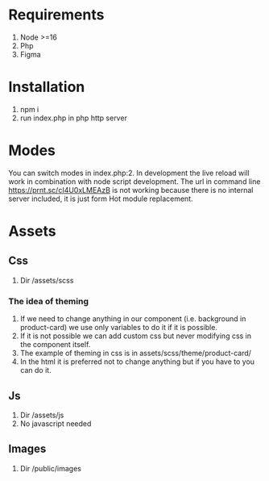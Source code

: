 # Requirements
1. Node >=16
2. Php
3. Figma

# Installation
1. npm i 
2. run index.php in php http server

# Modes
You can switch modes in index.php:2. 
In development the live reload will work in combination with node script development. The url in command line https://prnt.sc/cI4U0xLMEAzB is not working because there is no internal server included, it is just form Hot module replacement.

# Assets
## Css
1. Dir /assets/scss

### The idea of theming
1. If we need to change anything in our component (i.e. background in product-card) we use only variables to do it if it is possible. 
2. If it is not possible we can add custom css but never modifying css in the component itself.
3. The example of theming in css is in assets/scss/theme/product-card/
4. In the html it is preferred not to change anything but if you have to you can do it.

## Js 
1. Dir /assets/js
2. No javascript needed

## Images
1. Dir /public/images